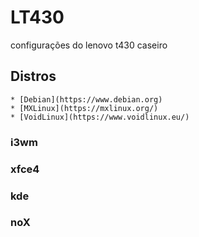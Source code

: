 # LT430
configurações do lenovo t430 caseiro

## Distros
	* [Debian](https://www.debian.org)
	* [MXLinux](https://mxlinux.org/)
	* [VoidLinux](https://www.voidlinux.eu/)

### i3wm



### xfce4



### kde



### noX
